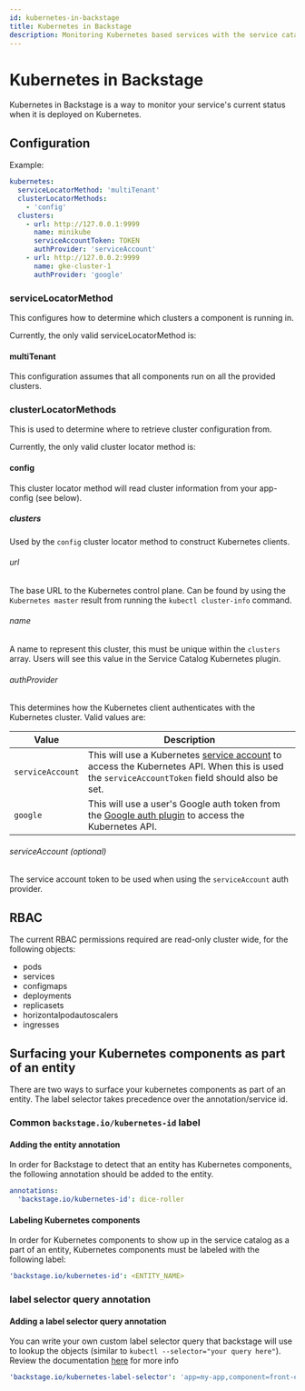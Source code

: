 ```yaml
---
id: kubernetes-in-backstage
title: Kubernetes in Backstage
description: Monitoring Kubernetes based services with the service catalog
---
```


# Kubernetes in Backstage

Kubernetes in Backstage is a way to monitor your service's current status when
it is deployed on Kubernetes.

## Configuration

Example:

```yaml
kubernetes:
  serviceLocatorMethod: 'multiTenant'
  clusterLocatorMethods:
    - 'config'
  clusters:
    - url: http://127.0.0.1:9999
      name: minikube
      serviceAccountToken: TOKEN
      authProvider: 'serviceAccount'
    - url: http://127.0.0.2:9999
      name: gke-cluster-1
      authProvider: 'google'
```

### serviceLocatorMethod

This configures how to determine which clusters a component is running in.

Currently, the only valid serviceLocatorMethod is:

#### multiTenant

This configuration assumes that all components run on all the provided clusters.

### clusterLocatorMethods

This is used to determine where to retrieve cluster configuration from.

Currently, the only valid cluster locator method is:

#### config

This cluster locator method will read cluster information from your app-config
(see below).

##### clusters

Used by the `config` cluster locator method to construct Kubernetes clients.

###### url

The base URL to the Kubernetes control plane. Can be found by using the
`Kubernetes master` result from running the `kubectl cluster-info` command.

###### name

A name to represent this cluster, this must be unique within the `clusters`
array. Users will see this value in the Service Catalog Kubernetes plugin.

###### authProvider

This determines how the Kubernetes client authenticates with the Kubernetes
cluster. Valid values are:

| Value            | Description                                                                                                                                                                                                                       |
| ---------------- | --------------------------------------------------------------------------------------------------------------------------------------------------------------------------------------------------------------------------------- |
| `serviceAccount` | This will use a Kubernetes [service account](https://kubernetes.io/docs/reference/access-authn-authz/service-accounts-admin/) to access the Kubernetes API. When this is used the `serviceAccountToken` field should also be set. |
| `google`         | This will use a user's Google auth token from the [Google auth plugin](https://backstage.io/docs/auth/) to access the Kubernetes API.                                                                                             |

###### serviceAccount (optional)

The service account token to be used when using the `serviceAccount` auth
provider.

## RBAC

The current RBAC permissions required are read-only cluster wide, for the
following objects:

- pods
- services
- configmaps
- deployments
- replicasets
- horizontalpodautoscalers
- ingresses

## Surfacing your Kubernetes components as part of an entity

There are two ways to surface your kubernetes components as part of an entity.
The label selector takes precedence over the annotation/service id.

### Common `backstage.io/kubernetes-id` label

#### Adding the entity annotation

In order for Backstage to detect that an entity has Kubernetes components, the
following annotation should be added to the entity.

```yaml
annotations:
  'backstage.io/kubernetes-id': dice-roller
```

#### Labeling Kubernetes components

In order for Kubernetes components to show up in the service catalog as a part
of an entity, Kubernetes components must be labeled with the following label:

```yaml
'backstage.io/kubernetes-id': <ENTITY_NAME>
```

### label selector query annotation

#### Adding a label selector query annotation

You can write your own custom label selector query that backstage will use to
lookup the objects (similar to `kubectl --selector="your query here"`). Review
the documentation
[here](https://kubernetes.io/docs/concepts/overview/working-with-objects/labels/)
for more info

```yaml
'backstage.io/kubernetes-label-selector': 'app=my-app,component=front-end'
```
